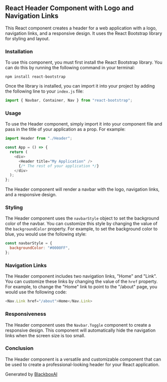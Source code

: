  ## React Header Component with Logo and Navigation Links

This React component creates a header for a web application with a logo, navigation links, and a responsive design. It uses the React Bootstrap library for styling and layout.

### Installation

To use this component, you must first install the React Bootstrap library. You can do this by running the following command in your terminal:

```
npm install react-bootstrap
```

Once the library is installed, you can import it into your project by adding the following line to your `index.js` file:

```javascript
import { Navbar, Container, Nav } from "react-bootstrap";
```

### Usage

To use the Header component, simply import it into your component file and pass in the title of your application as a prop. For example:

```javascript
import Header from "./Header";

const App = () => {
  return (
    <div>
      <Header title="My Application" />
      {/* The rest of your application */}
    </div>
  );
};
```

The Header component will render a navbar with the logo, navigation links, and a responsive design.

### Styling

The Header component uses the `navbarStyle` object to set the background color of the navbar. You can customize this style by changing the value of the `backgroundColor` property. For example, to set the background color to blue, you would use the following style:

```javascript
const navbarStyle = {
  backgroundColor: "#0000FF",
};
```

### Navigation Links

The Header component includes two navigation links, "Home" and "Link". You can customize these links by changing the value of the `href` property. For example, to change the "Home" link to point to the "/about" page, you would use the following code:

```javascript
<Nav.Link href="/about">Home</Nav.Link>
```

### Responsiveness

The Header component uses the `Navbar.Toggle` component to create a responsive design. This component will automatically hide the navigation links when the screen size is too small.

### Conclusion

The Header component is a versatile and customizable component that can be used to create a professional-looking header for your React application.

Generated by [BlackboxAI](https://www.blackbox.ai)